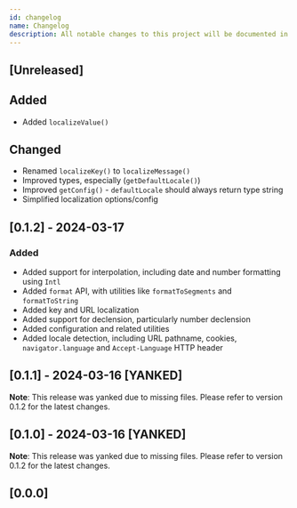 ```yaml
---
id: changelog
name: Changelog
description: All notable changes to this project will be documented in this file.
---
```


## [Unreleased]

## Added

- Added `localizeValue()`

## Changed

- Renamed `localizeKey()` to `localizeMessage()`
- Improved types, especially (`getDefaultLocale()`)
- Improved `getConfig()` - `defaultLocale` should always return type string
- Simplified localization options/config

## [0.1.2] - 2024-03-17

### Added

- Added support for interpolation, including date and number formatting using `Intl`
- Added `format` API, with utilities like `formatToSegments` and `formatToString`
- Added key and URL localization
- Added support for declension, particularly number declension
- Added configuration and related utilities
- Added locale detection, including URL pathname, cookies, `navigator.language` and `Accept-Language` HTTP header

## [0.1.1] - 2024-03-16 [YANKED]

**Note**: This release was yanked due to missing files. Please refer to version 0.1.2 for the latest changes.

## [0.1.0] - 2024-03-16 [YANKED]

**Note**: This release was yanked due to missing files. Please refer to version 0.1.2 for the latest changes.

## [0.0.0]
